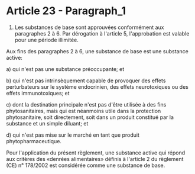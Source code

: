 # Article 23 - Paragraph_1

1. Les substances de base sont approuvées conformément aux paragraphes 2 à 6. Par dérogation à l'article 5, l'approbation est valable pour une période illimitée.

Aux fins des paragraphes 2 à 6, une substance de base est une substance active:

a) qui n'est pas une substance préoccupante; et

b) qui n'est pas intrinsèquement capable de provoquer des effets perturbateurs sur le système endocrinien, des effets neurotoxiques ou des effets immunotoxiques; et

c) dont la destination principale n'est pas d'être utilisée à des fins phytosanitaires, mais qui est néanmoins utile dans la protection phytosanitaire, soit directement, soit dans un produit constitué par la substance et un simple diluant; et

d) qui n'est pas mise sur le marché en tant que produit phytopharmaceutique.

Pour l'application du présent règlement, une substance active qui répond aux critères des «denrées alimentaires» définis à l'article 2 du règlement (CE) n° 178/2002 est considérée comme une substance de base.
